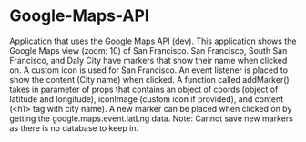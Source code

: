 # Google-Maps-API
Application that uses the Google Maps API (dev).  This application shows the Google Maps view (zoom: 10) of San Francisco.  San Francisco, South San Francisco, and Daly City have markers that show their name when clicked on.  A custom icon is used for San Francisco.  An event listener is placed to show the content (City name) when clicked.  A function called addMarker() takes in parameter of props that contains an object of coords (object of latitude and longitude), iconImage (custom icon if provided), and content (&lt;h1> tag with city name).  A new marker can be placed when clicked on by getting the google.maps.event.latLng data.  Note: Cannot save new markers as there is no database to keep in.

